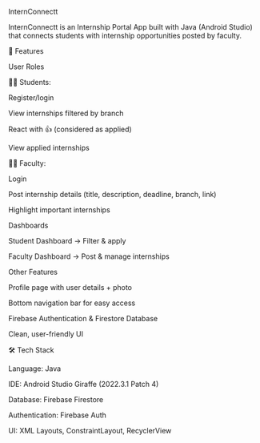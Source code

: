 InternConnectt

InternConnectt is an Internship Portal App built with Java (Android Studio) that connects students with internship opportunities posted by faculty.

🚀 Features

User Roles

👩‍🎓 Students:

Register/login

View internships filtered by branch

React with 👍 (considered as applied)

View applied internships

👨‍🏫 Faculty:

Login

Post internship details (title, description, deadline, branch, link)

Highlight important internships

Dashboards

Student Dashboard → Filter & apply

Faculty Dashboard → Post & manage internships

Other Features

Profile page with user details + photo

Bottom navigation bar for easy access

Firebase Authentication & Firestore Database

Clean, user-friendly UI

🛠️ Tech Stack

Language: Java

IDE: Android Studio Giraffe (2022.3.1 Patch 4)

Database: Firebase Firestore

Authentication: Firebase Auth

UI: XML Layouts, ConstraintLayout, RecyclerView

